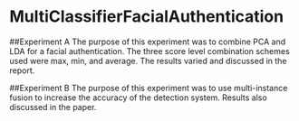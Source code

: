 # MultiClassifierFacialAuthentication
##Experiment A
The purpose of this experiment was to combine PCA and LDA for a facial authentication. The three score level combination schemes used were max, min, and average.
The results varied and discussed in the report.

##Experiment B
The purpose of this experiment was to use multi-instance fusion to increase the accuracy of the detection system. Results also discussed in the paper.
